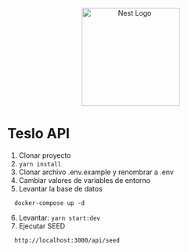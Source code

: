 <p align="center">
  <a href="http://nestjs.com/" target="blank"><img src="https://nestjs.com/img/logo-small.svg" width="200" alt="Nest Logo" /></a>
</p>

# Teslo API
1. Clonar proyecto
2. ```yarn install```
3. Clonar archivo .env.example y renombrar a .env
4. Cambiar valores de variables de entorno
5. Levantar la base de datos
  ```
    docker-compose up -d
  ```
6. Levantar: ```yarn start:dev```
7. Ejecutar SEED
  ```
    http://localhost:3000/api/seed
  ```

